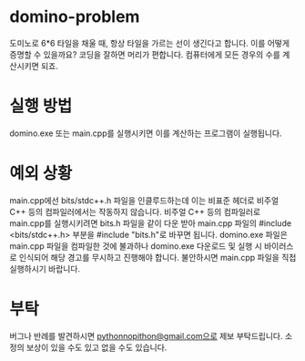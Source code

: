 # domino-problem
도미노로 6*6 타일을 채울 때, 항상 타일을 가르는 선이 생긴다고 합니다. 이를 어떻게 증명할 수 있을까요? 코딩을 잘하면 머리가 편합니다. 컴퓨터에게 모든 경우의 수를 계산시키면 되죠.

# 실행 방법
domino.exe 또는 main.cpp를 실행시키면 이를 계산하는 프로그램이 실행됩니다.

# 예외 상황
main.cpp에선 bits/stdc++.h 파일을 인클루드하는데 이는 비표준 헤더로 비주얼 C++ 등의 컴파일러에서는 작동하지 않습니다. 
비주얼 C++ 등의 컴파일러로 main.cpp를 실행시키려면 bits.h 파일을 같이 다운 받아 main.cpp 파일의 #include <bits/stdc++.h> 부분을 #include "bits.h"로 바꾸면 됩니다.
domino.exe 파일은 main.cpp 파일을 컴파일한 것에 불과하나 domino.exe 다운로드 및 실행 시 바이러스로 인식되어 해당 경고를 무시하고 진행해야 합니다. 불안하시면 main.cpp 파일을 직접 실행하시기 바랍니다.

# 부탁
버그나 반례를 발견하시면 pythonnopithon@gmail.com으로 제보 부탁드립니다. 소정의 보상이 있을 수도 있고 없을 수도 있습니다.
